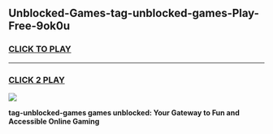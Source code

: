 
## Unblocked-Games-tag-unblocked-games-Play-Free-9ok0u
<h3>
<a href="https://premium76.site?title=tag-unblocked-games&ref=18A1">CLICK TO PLAY</a></h3>
<hr>

<h3>
<a href="https://premium76.site?title=tag-unblocked-games&ref=18A1">CLICK 2 PLAY</a>
  
</h3>

<a href="https://premium76.site?title=tag-unblocked-games&ref=18A1"><img src="https://clearcache.store/games.png"></a>


**tag-unblocked-games games unblocked: Your Gateway to Fun and Accessible Online Gaming**

